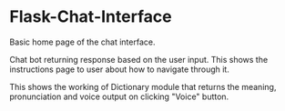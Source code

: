 # Flask-Chat-Interface

Basic home page of the chat interface.

 


Chat bot returning response based on the user input. This shows the instructions page to user about how to navigate through it.


 


This shows the working of Dictionary module that returns the meaning, pronunciation and voice output on clicking "Voice" button.


 


